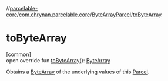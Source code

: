 //[parcelable-core](../../../index.md)/[com.chrynan.parcelable.core](../index.md)/[ByteArrayParcel](index.md)/[toByteArray](to-byte-array.md)

# toByteArray

[common]\
open override fun [toByteArray](to-byte-array.md)(): [ByteArray](https://kotlinlang.org/api/latest/jvm/stdlib/kotlin/-byte-array/index.html)

Obtains a [ByteArray](https://kotlinlang.org/api/latest/jvm/stdlib/kotlin/-byte-array/index.html) of the underlying values of this [Parcel](../-parcel/index.md).
